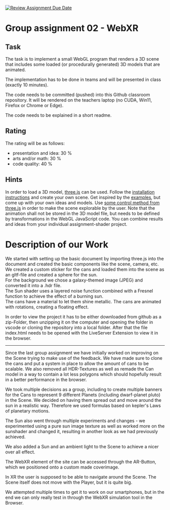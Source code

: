 [![Review Assignment Due Date](https://classroom.github.com/assets/deadline-readme-button-24ddc0f5d75046c5622901739e7c5dd533143b0c8e959d652212380cedb1ea36.svg)](https://classroom.github.com/a/E5ATIiJe)

# Group assignment 02 - WebXR

## Task

The task is to implement a small WebGL program that renders a 3D scene that includes some loaded (or procedurally generated) 3D models that are animated.

The implementation has to be done in teams and will be presented in class (exactly 10 minutes).

The code needs to be committed (pushed) into this Github classroom repository. It will be rendered on the teachers laptop (no CUDA, Win11, Firefox or Chrome or Edge).

The code needs to be explained in a short readme.

## Rating

The rating will be as follows:

- presentation and idea: 30 %
- arts and/or math: 30 %
- code quality: 40 %

## Hints

In order to load a 3D model, [three.js](https://threejs.org) can be used. Follow the [installation instructions](https://threejs.org/docs/#manual/en/introduction/Installation) and create your own scene. Get inspired by the [examples](https://threejs.org/examples/), but come up with your own ideas and models. Use [some control method from three.js](https://threejs.org/examples/?q=controls) in order to make the scene explorable by the user. Note that the animation shall not be stored in the 3D model file, but needs to be defined by transformations in the WebGL JavaScript code. You can combine results and ideas from your individual assignment-shader project.

# Description of our Work

We started with setting up the basic document by importing three.js into the document and created the basic components like the scene, camera, etc. </br>
We created a custom sticker for the cans and loaded them into the scene as an gltf-file and created a sphere for the sun. </br>
For the background we chose a galaxy-themed image (JPEG) and converted it into a .hdr file. </br>
The Sun shader uses a layered noise function combined with a Fresnel function to achieve the effect of a burning sun. </br>
The cans have a material to let them shine metallic.
The cans are animated with rotations, creating a floating effect.

In order to view the project it has to be either downloaded from github as a zip-Folder, then unzipping it on the computer and opening the folder in vscode or cloning the repository into a local folder.
After that the file index.html needs to be opened with the LiveServer Extension to view it in the browser.

---

Since the last group assignment we have initially worked on improving on the Scene trying to make use of the feedback. We have made sure to clone the cans and put a system in place to allow the amount of cans to be scalable. We also removed all HDR-Textures as well as remade the Can model in a way to contain a lot less polygons which should hopefully result in a better performance in the browser.

We took multiple decisions as a group, including to create multiple banners for the Cans to represent 9 different Planets (including dwarf-planet pluto) in the Scene. We decided on having them spread out and move around the sun in a realistic way. Therefore we used formulas based on kepler's Laws of planetary motions.

The Sun also went through multiple experiments and changes - we experimented using a pure sun image texture as well as worked more on the sunshader and changed it, resulting in another look as we had previously achieved.

We also added a Sun and an ambient light to the Scene to achieve a nicer over all effect.

The WebXR element of the site can be accessed through the AR-Button, which we positioned onto a custom made coverimage.

In XR the user is supposed to be able to navigate around the Scene. The Scene itself does not move with the Player, but it is quite big.

We attempted multiple times to get it to work on our smartphones, but in the end we can only really test in through the WebXR simulation tool in the Browser.

